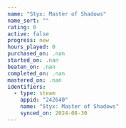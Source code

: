 ```yaml
---
name: "Styx: Master of Shadows"
name_sort: ""
rating: 0
active: false
progress: new
hours_played: 0
purchased_on: .nan
started_on: .nan
beaten_on: .nan
completed_on: .nan
mastered_on: .nan
identifiers:
  - type: steam
    appid: "242640"
    name: "Styx: Master of Shadows"
    synced_on: 2024-08-30
---
```

